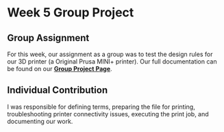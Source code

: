# Week 5 Group Project

## Group Assignment
For this week, our assignment as a group was to test the design rules for our 3D printer (a Original Prusa MINI+ printer). Our full documentation can be found on our <a href="https://fabacademy.org/2024/labs/charlotte/assignments/week05c/">**Group Project Page**</a>.

## Individual Contribution

I was responsible for defining terms, preparing the file for printing, troubleshooting printer connectivity issues, executing the print job, and documenting our work.

